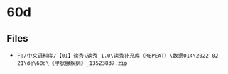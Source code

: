 # 60d

## Files

- `F:/中文语料库/【01】读秀\读秀 1.0\读秀补充库（REPEAT）\数据014\2022-02-21\de\60d\《甲状腺疾病》_13523837.zip`
